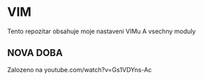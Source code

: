 VIM
===
Tento repozitar obsahuje moje nastaveni VIMu
A vsechny moduly


NOVA DOBA
---------
Zalozeno na youtube.com/watch?v=Gs1VDYns-Ac
